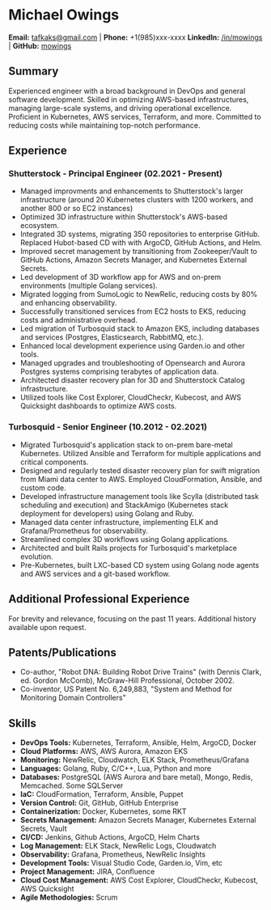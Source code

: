 # Michael Owings
**Email:** tafkaks@gmail.com | **Phone:** +1(985)xxx-xxxx
**LinkedIn:** [/in/mowings](https://www.linkedin.com/in/michael-owings/) | **GitHub:** [mowings](https://github.com/mowings)

## Summary
Experienced engineer with a broad background in DevOps and general software development. Skilled in optimizing AWS-based infrastructures, managing large-scale systems, and driving operational excellence. Proficient in Kubernetes, AWS services, Terraform, and more. Committed to reducing costs while maintaining top-notch performance.

## Experience

### Shutterstock - Principal Engineer (02.2021 - Present)
- Managed improvments and enhancements to Shutterstock's larger infrastructure (around 20 Kubernetes clusters with 1200 workers, and another 800 or so EC2 instances)
- Optimized 3D infrastructure within Shutterstock's AWS-based ecosystem.
- Integrated 3D systems, migrating 350 repositories to enterprise GitHub. Replaced Hubot-based CD with with ArgoCD, GitHub Actions, and Helm.
- Improved secret management by transitioning from Zookeeper/Vault to GitHub Actions, Amazon Secrets Manager, and Kubernetes External Secrets.
- Led development of 3D workflow app for AWS and on-prem environments (multiple Golang services).
- Migrated logging from SumoLogic to NewRelic, reducing costs by 80% and enhancing observability.
- Successfully transitioned services from EC2 hosts to EKS, reducing costs and administrative overhead.
- Led migration of Turbosquid stack to Amazon EKS, including databases and services (Postgres, Elasticsearch, RabbitMQ, etc.).
- Enhanced local development experience using Garden.io and other tools.
- Managed upgrades and troubleshooting of Opensearch and Aurora Postgres systems comprising terabytes of application data.
- Architected disaster recovery plan for 3D and Shutterstock Catalog infrastructure.
- Utilized tools like Cost Explorer, CloudCheckr, Kubecost, and AWS Quicksight dashboards to optimize AWS costs.

### Turbosquid - Senior Engineer (10.2012 - 02.2021)
- Migrated Turbosquid's application stack to on-prem bare-metal Kubernetes. Utilized Ansible and Terraform for multiple applications and critical components.
- Designed and regularly tested disaster recovery plan for swift migration from Miami data center to AWS. Employed CloudFormation, Ansible, and custom code.
- Developed infrastructure management tools like Scylla (distributed task scheduling and execution) and StackAmigo (Kubernetes stack deployment for developers) using Golang and Ruby.
- Managed data center infrastructure, implementing ELK and Grafana/Prometheus for observability.
- Streamlined complex 3D workflows using Golang applications.
- Architected and built Rails projects for Turbosquid's marketplace evolution.
- Pre-Kubernetes, built LXC-based CD system using Golang node agents and AWS services and a git-based workflow.

## Additional Professional Experience
For brevity and relevance, focusing on the past 11 years. Additional history available upon request.

## Patents/Publications
* Co-author, "Robot DNA: Building Robot Drive Trains" (with Dennis Clark, ed. Gordon McComb), McGraw-Hill Professional, October 2002.
* Co-inventor, US Patent No. 6,249,883, "System and Method for Monitoring Domain Controllers"

## Skills
- **DevOps Tools:** Kubernetes, Terraform, Ansible, Helm, ArgoCD, Docker
- **Cloud Platforms:** AWS, AWS Aurora, Amazon EKS
- **Monitoring:** NewRelic, Cloudwatch, ELK Stack, Prometheus/Grafana
- **Languages:** Golang, Ruby, C/C++, Lua, Python and more
- **Databases:** PostgreSQL (AWS Aurora and bare metal), Mongo, Redis, Memcached. Some SQLServer
- **IaC:** CloudFormation, Terraform, Ansible, Puppet
- **Version Control:** Git, GitHub, GitHub Enterprise
- **Containerization:** Docker, Kubernetes, some RKT
- **Secrets Management:** Amazon Secrets Manager, Kubernetes External Secrets, Vault
- **CI/CD:** Jenkins, Github Actions, ArgoCD, Helm Charts
- **Log Management:** ELK Stack, NewRelic Logs, Cloudwatch
- **Observability:** Grafana, Prometheus, NewRelic Insights
- **Development Tools:** Visual Studio Code, Garden.io, Vim, etc
- **Project Management:** JIRA, Confluence
- **Cloud Cost Management:** AWS Cost Explorer, CloudCheckr, Kubecost, AWS Quicksight
- **Agile Methodologies:** Scrum
